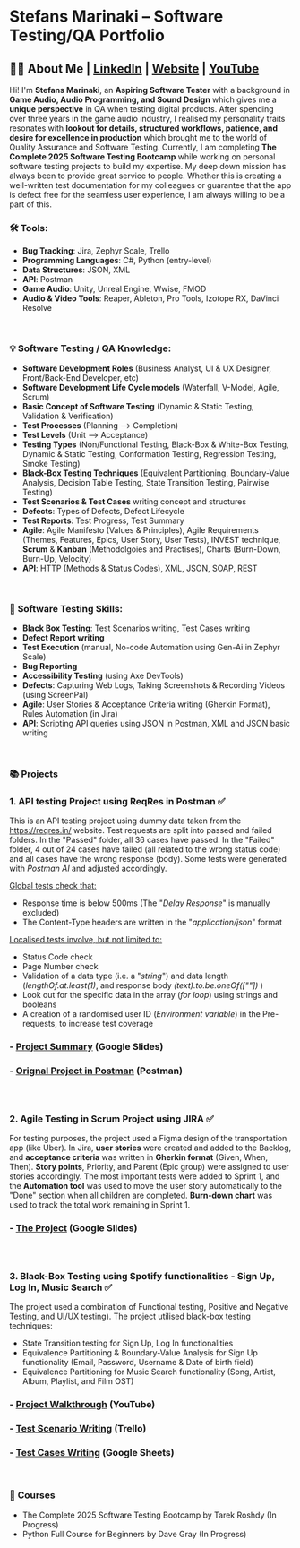 # Stefans Marinaki – Software Testing/QA  Portfolio

## 👨‍⚕️ About Me  | [LinkedIn](https://www.linkedin.com/in/stefansmarinaki/) | [Website](https://stefansmarinaki.com/) | [YouTube](https://www.youtube.com/@syndazy)
Hi! I'm **Stefans Marinaki**, an **Aspiring Software Tester** with a background in **Game Audio, Audio Programming, and Sound Design** which gives me a **unique perspective** in QA when testing digital products. After spending over three years in the game audio industry, I realised my personality traits resonates with **lookout for details, structured workflows, patience, and desire for excellence in production** which brought me to the world of Quality Assurance and Software Testing. Currently, I am completing **The Complete 2025 Software Testing Bootcamp** while working on personal software testing projects to build my expertise. My deep down mission has always been to provide great service to people. Whether this is creating a well-written test documentation for my colleagues or guarantee that the app is defect free for the seamless user experience, I am always willing to be a part of this.



### 🛠️ **Tools:**  
- **Bug Tracking**: Jira, Zephyr Scale, Trello
- **Programming Languages**: C#, Python (entry-level)
- **Data Structures**: JSON, XML
- **API**: Postman
- **Game Audio**: Unity, Unreal Engine, Wwise, FMOD
- **Audio & Video Tools**: Reaper, Ableton, Pro Tools, Izotope RX, DaVinci Resolve

&nbsp;
### 💡 **Software Testing / QA Knowledge:**  
- **Software Development Roles** (Business Analyst, UI & UX Designer, Front/Back-End Developer, etc)
- **Software Development Life Cycle models** (Waterfall, V-Model, Agile, Scrum)
- **Basic Concept of Software Testing** (Dynamic & Static Testing, Validation & Verification)
- **Test Processes** (Planning --> Completion) 
- **Test Levels** (Unit --> Acceptance)
- **Testing Types** (Non/Functional Testing, Black-Box & White-Box Testing, Dynamic & Static Testing, Conformation Testing, Regression Testing, Smoke Testing)
- **Black-Box Testing Techniques** (Equivalent Partitioning, Boundary-Value Analysis, Decision Table Testing, State Transition Testing, Pairwise Testing)
- **Test Scenarios & Test Cases** writing concept and structures
- **Defects**: Types of Defects, Defect Lifecycle
- **Test Reports**: Test Progress, Test Summary
- **Agile**: Agile Manifesto (Values & Principles), Agile Requirements (Themes, Features, Epics, User Story, User Tests), INVEST technique, **Scrum** & **Kanban** (Methodolgoies and Practises), Charts (Burn-Down, Burn-Up, Velocity)
- **API**: HTTP (Methods & Status Codes), XML, JSON, SOAP, REST

&nbsp;
### 🦾 **Software Testing Skills:**  
- **Black Box Testing**: Test Scenarios writing, Test Cases writing
- **Defect Report writing**
- **Test Execution** (manual, No-code Automation using Gen-Ai in Zephyr Scale)
- **Bug Reporting**
- **Accessibility Testing** (using Axe DevTools)
- **Defects**: Capturing Web Logs, Taking Screenshots & Recording Videos (using ScreenPal)
- **Agile**: User Stories & Acceptance Criteria writing (Gherkin Format), Rules Automation (in Jira)
- **API**: Scripting API queries using JSON in Postman, XML and JSON basic writing

&nbsp;
### 📚 **Projects**

### 1. **API testing Project using ReqRes in Postman** ✅
 This is an API testing project using dummy data taken from the https://reqres.in/ website.
Test requests are split into passed and failed folders. In the "Passed" folder, all 36 cases have passed. In the "Failed" folder, 4 out of 24 cases have failed (all related to the wrong status code) and all cases have the wrong response (body). Some tests were generated with _Postman AI_ and adjusted accordingly.

<ins>Global tests check that<ins>:
- Response time is below 500ms (The "_Delay Response_" is manually excluded)
- The Content-Type headers are written in the "_application/json_" format

<ins>Localised tests involve, but not limited to<ins>:
- Status Code check
- Page Number check
- Validation of a data type (i.e. a "_string_") and data length (_lengthOf.at.least(1)_, and response body _(text).to.be.oneOf([""])_ )
- Look out for the specific data in the array (_for loop_) using strings and booleans
- A creation of a randomised user ID (_Environment variable_) in the Pre-requests, to increase test coverage

###   - [Project Summary](https://docs.google.com/presentation/d/17KeocfuhtARyeUm-ZgvBOyNPxaD25xaTksgp4efXQGA/edit?usp=sharing) (Google Slides)
###   - [Orignal Project in Postman](https://stefan-8635302.postman.co/workspace/Stefan's-Workspace~abaf8235-12b1-4614-803d-e76b404bcbba/collection/43500936-a0a01dc4-cb57-4e6c-a34c-f3f58fd65a9e?action=share&creator=43500936&active-environment=43500936-41a84fae-9b7b-46d6-b98f-13661a1e2393) (Postman)
###  &nbsp;

### 2. **Agile Testing in Scrum Project using JIRA** ✅

 For testing purposes, the project used a Figma design of the transportation app (like Uber). In Jira, **user stories** were created and added to the Backlog, and **acceptance criteria** was written in **Gherkin format** (Given, When, Then). **Story points**, Priority, and Parent (Epic group) were assigned to user stories accordingly. The most important tests were added to Sprint 1, and the **Automation tool** was used to move the user story automatically to the "Done" section when all children are completed. **Burn-down chart** was used to track the total work remaining in Sprint 1.

###   - [The Project](https://docs.google.com/presentation/d/1FrGYEFlPc4jSW7zEXykDZcGzQ1Ucc8I07wGV_3hKOzs/edit?usp=sharing) (Google Slides)
###  &nbsp;

### 3. Black-Box Testing using **Spotify** functionalities - **Sign Up**, **Log In**, **Music Search** ✅
The project used a combination of Functional testing, Positive and Negative Testing, and UI/UX testing). The project utilised black-box testing techniques:
   - State Transition testing for Sign Up, Log In functionalities
   - Equivalence Partitioning & Boundary-Value Analysis for Sign Up functionality (Email, Password, Username & Date of birth field)
   - Equivalence Partitioning for Music Search functionality (Song, Artist, Album, Playlist, and Film OST)

###   - [Project Walkthrough](https://www.youtube.com/watch?v=BcCN6ZuoerU&ab_channel=StefanMarinaki) (YouTube)
###   - [Test Scenario Writing](https://trello.com/b/z2pnoKJq/spotify-test-scenarios) (Trello)
###   - [Test Cases Writing](https://docs.google.com/spreadsheets/d/1ttfTnw705LfU7kh47s2N8l9ff8HnZ2Q4yl77ixrH2gU/edit?usp=sharing]) (Google Sheets)

&nbsp;
### 🧠 **Courses**
- The Complete 2025 Software Testing Bootcamp by Tarek Roshdy (In Progress)
- Python Full Course for Beginners by Dave Gray (In Progress)

